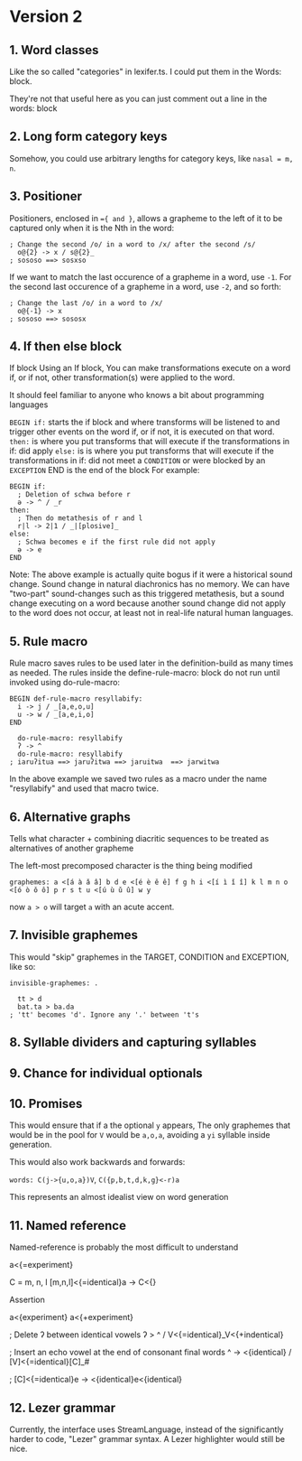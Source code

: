 # Version 2

## 1. Word classes

Like the so called "categories" in lexifer.ts. I could put them in the Words: block.

They're not that useful here as you can just comment out a line in the words: block

## 2. Long form category keys

Somehow, you could use arbitrary lengths for category keys, like `nasal = m, n`.

## 3. Positioner

Positioners, enclosed in `={ and }`, allows a grapheme to the left of it to be captured only when it is the Nth in the word:

```
; Change the second /o/ in a word to /x/ after the second /s/
  o@{2} -> x / s@{2}_
; sososo ==> sosxso
```
If we want to match the last occurence of a grapheme in a word, use `-1`. For the second last occurence of a grapheme in a word, use `-2`, and so forth:
```
; Change the last /o/ in a word to /x/
  o@{-1} -> x
; sososo ==> sososx
```

## 4. If then else block

If block
Using an If block, You can make transformations execute on a word if, or if not, other transformation(s) were applied to the word.

It should feel familiar to anyone who knows a bit about programming languages

`BEGIN if:` starts the if block and where transforms will be listened to and trigger other events on the word if, or if not, it is executed on that word.
`then:` is where you put transforms that will execute if the transformations in if: did apply
`else:` is is where you put transforms that will execute if the transformations in if: did not meet a `CONDITION` or were blocked by an `EXCEPTION`
END is the end of the block
For example:

```
BEGIN if:
  ; Deletion of schwa before r
  ə -> ^ / _r
then:
  ; Then do metathesis of r and l
  r|l -> 2|1 / _|[plosive]_
else:
  ; Schwa becomes e if the first rule did not apply
  ə -> e
END
```

Note: The above example is actually quite bogus if it were a historical sound change. Sound change in natural diachronics has no memory. We can have "two-part" sound-changes such as this triggered metathesis, but a sound change executing on a word because another sound change did not apply to the word does not occur, at least not in real-life natural human languages.

## 5. Rule macro

Rule macro saves rules to be used later in the definition-build as many times as needed. The rules inside the define-rule-macro: block do not run until invoked using do-rule-macro:

```
BEGIN def-rule-macro resyllabify:
  i -> j / _[a,e,o,u]
  u -> w / _[a,e,i,o]
END
```

```
  do-rule-macro: resyllabify
  ʔ -> ^
  do-rule-macro: resyllabify
; iaruʔitua ==> jaruʔitwa ==> jaruitwa  ==> jarwitwa
```
In the above example we saved two rules as a macro under the name "resyllabify" and used that macro twice.

## 6. Alternative graphs

Tells what character + combining diacritic sequences to be treated as alternatives of another grapheme

The left-most precomposed character is the thing being modified

```
graphemes: a <[á à ǎ â] b d e <[é è ě ê] f g h i <[í ì ǐ î] k l m n o <[ó ò ǒ ô] p r s t u <[ú ù ǔ û] w y
```

now `a > o` will target `a` with an acute accent.

## 7. Invisible graphemes

This would "skip" graphemes in the TARGET, CONDITION and EXCEPTION, like so:

```
invisible-graphemes: .

  tt > d
  bat.ta > ba.da
; 'tt' becomes 'd'. Ignore any '.' between 't's
```

## 8. Syllable dividers and capturing syllables

## 9. Chance for individual optionals

## 10. Promises

This would ensure that if a the optional `y` appears, The only graphemes that would be in the pool for `V` would be `a,o,a`, avoiding a `yi` syllable inside generation.

This would also work backwards and forwards:

`words: C(j->{u,o,a})V`, `C({p,b,t,d,k,g}<-r)a`

This represents an almost idealist view on word generation

## 11. Named reference

Named-reference is probably the most difficult to understand

a<{=experiment}

C = m, n, l
[m,n,l]<{=identical}a -> C<{}

Assertion


a<{experiment} a<{+experiment}

; Delete ʔ between identical vowels
ʔ > ^ / V<{=identical}_V<{+indentical}

; Insert an echo vowel at the end of consonant final words
^ -> <{identical} / [V]<{=identical}[C]_#

; 
[C]<{=identical}e -> <{identical}e<{identical}

## 12. Lezer grammar

Currently, the interface uses StreamLanguage, instead of the significantly harder to code, "Lezer" grammar syntax. A Lezer highlighter would still be nice.